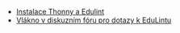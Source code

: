 - [Instalace Thonny a Edulint](thonny-a-edulint.md)
- [Vlákno v diskuzním fóru pro dotazy k EduLintu](TODO)
